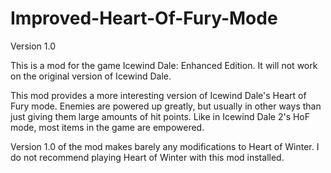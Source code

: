 # Improved-Heart-Of-Fury-Mode
Version 1.0

This is a mod for the game Icewind Dale: Enhanced Edition. It will not work on the original version of Icewind Dale.

This mod provides a more interesting version of Icewind Dale's Heart of Fury mode. Enemies are powered up greatly, but usually in other ways than just giving them large amounts of hit points. Like in Icewind Dale 2's HoF mode, most items in the game are empowered.

Version 1.0 of the mod makes barely any modifications to Heart of Winter. I do not recommend playing Heart of Winter with this mod installed.